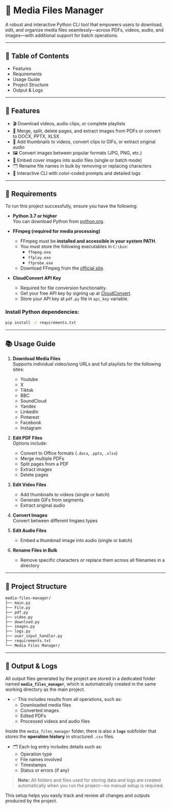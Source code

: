# 📁 Media Files Manager

A robust and interactive Python CLI tool that empowers users to download, edit, and organize media files seamlessly—across PDFs, videos, audio, and images—with additional support for batch operations.

---

## 📃 Table of Contents
- Features
- Requirements
- Usage Guide
- Project Structure
- Output & Logs


---

## 📌 Features

- 🎬 Download videos, audio clips, or complete playlists
- 📄 Merge, split, delete pages, and extract images from PDFs or convert to DOCX, PPTX, XLSX
- 🎥 Add thumbnails to videos, convert clips to GIFs, or extract original audio
- 🖼 Convert images between popular formats (JPG, PNG, etc.)
- 🎵 Embed cover images into audio files (single or batch mode)
- 🗂 Rename file names in bulk by removing or replacing characters
- 💬 Interactive CLI with color-coded prompts and detailed logs

---

## 🧰 Requirements

To run this project successfully, ensure you have the following:

- **Python 3.7 or higher**  
  You can download Python from [python.org](https://www.python.org/downloads/).

- **FFmpeg (required for media processing)**
  - FFmpeg must be **installed and accessible in your system PATH**.
  - You must store the following executables in `C:\bin`:
    - `ffmpeg.exe`
    - `ffplay.exe`
    - `ffprobe.exe`
  - Download FFmpeg from the [official site](https://ffmpeg.org/download.html).

- **CloudConvert API Key**
  - Required for file conversion functionality.
  - Get your free API key by signing up at [CloudConvert](https://cloudconvert.com/).
  - Store your API key at `pdf.py` file in `api_key` variable.


### Install Python dependencies:

```bash
pip install -r requirements.txt
```

---

## 📚 Usage Guide

1. **Download Media Files**  
   Supports individual video/song URLs and full playlists for the following sites:
     - Youtube
     - X
     - Tiktok
     - BBC
     - SoundCloud
     - Yandex
     - LinkedIn
     - Pinterest
     - Facebook
     - Instagram

3. **Edit PDF Files**  
   Options include:
   - Convert to Office formats (`.docx`, `.pptx`, `.xlsx`)
   - Merge multiple PDFs  
   - Split pages from a PDF  
   - Extract images  
   - Delete pages  

4. **Edit Video Files**  
   - Add thumbnails to videos (single or batch)  
   - Generate GIFs from segments  
   - Extract original audio

5. **Convert Images**  
   Convert between different Imgaes types

6. **Edit Audio Files**  
   - Embed a thumbnail image into audio (single or batch)

7. **Rename Files in Bulk**  
   - Remove specific characters or replace them across all filenames in a directory
  
---

## 📁 Project Structure
```bash
media-files-manager/
├── main.py
├── File.py
├── pdf.py
├── video.py
├── download.py
├── images.py
├── logs.py
├── user_input_handler.py
├── requirements.txt
└── Media Files Manager/
```


---


## 📝 Output & Logs

All output files generated by the project are stored in a dedicated folder named **`media_files_manager`**, which is automatically created in the same working directory as the main project.

- ✅ This includes results from all operations, such as:
  - Downloaded media files
  - Converted images
  - Edited PDFs
  - Processed videos and audio files

Inside the `media_files_manager` folder, there is also a **`logs`** subfolder that stores the **operation history** in structured `.csv` files.

- 🗂️ Each log entry includes details such as:
  - Operation type
  - File names involved
  - Timestamps
  - Status or errors (if any)

> **Note:** All folders and files used for storing data and logs are created automatically when you run the project—no manual setup is required.

This setup helps you easily track and review all changes and outputs produced by the project.
